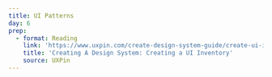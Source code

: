 ```yaml
---
title: UI Patterns
day: 6
prep:
  - format: Reading
    link: 'https://www.uxpin.com/create-design-system-guide/create-ui-inventory-for-design-system'
    title: 'Creating A Design System: Creating a UI Inventory'
    source: UXPin
---
```

